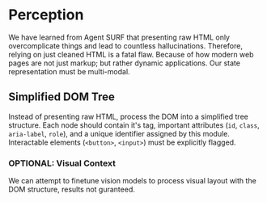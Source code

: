 # Perception
We have learned from Agent SURF that presenting raw HTML only overcomplicate things and lead to countless hallucinations. Therefore, relying on just cleaned HTML is a fatal flaw. Because of how modern web pages are not just markup; but rather dynamic applications. Our state representation must be multi-modal.

## Simplified DOM Tree
Instead of presenting raw HTML, process the DOM into a simplified tree structure. Each node should contain it's tag, important attributes (`id`, `class`, `aria-label`, `role`), and a unique identifier assigned by this module. Interactable elements (`<button>`, `<input>`) must be explicitly flagged.

### OPTIONAL: Visual Context
We can attempt to finetune vision models to process visual layout with the DOM structure, results not guranteed.
